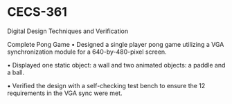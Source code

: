 # CECS-361
Digital Design Techniques and Verification

Complete Pong Game
•	Designed a single player pong game utilizing a VGA synchronization module for a 640-by-480-pixel screen.

•	Displayed one static object: a wall and two animated objects: a paddle and a ball.

•	Verified the design with a self-checking test bench to ensure the 12 requirements in the VGA sync were met.
